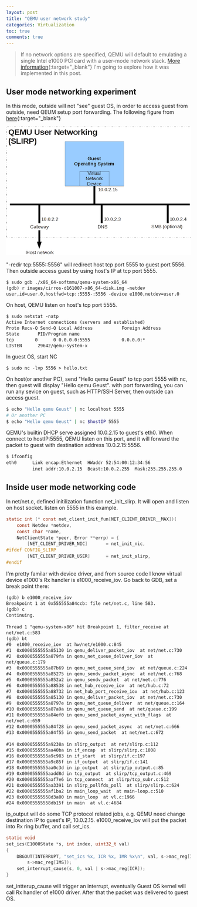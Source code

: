 ```yaml
---
layout: post 
title: "QEMU user network study"
categories: Virtualization 
toc: true
comments: true
---
```


> If no network options are specified, QEMU will default to emulating a single Intel e1000 PCI card with a user-mode network stack.
[More information](https://en.wikibooks.org/wiki/QEMU/Networking#User_mode_networking){:target="_blank"}
I'm going to explore how it was implemented in this post.

## User mode networking experiment
In this mode, outside will not "see" guest OS, in order to access guest from outside, need QEUM setup port forwarding.
The following figure from [here](http://wiki.qemu.org/Documentation/Networking){:target="_blank"}

![QEMU User mode networking](/images/virtualization/Slirp_concept.png "Slirp")

"-redir tcp:5555::5556" will redirect host tcp port 5555 to guest port 5556.
Then outside access guest by using host's IP at tcp port 5555. 

```
$ sudo gdb ./x86_64-softmmu/qemu-system-x86_64
(gdb) r images/cirros-d161007-x86_64-disk.img -netdev user,id=user.0,hostfwd=tcp::5555-:5556 -device e1000,netdev=user.0
```

On host, QEMU listen on host's tcp port 5555.

```
$ sudo netstat -natp
Active Internet connections (servers and established)
Proto Recv-Q Send-Q Local Address           Foreign Address         State       PID/Program name
tcp        0      0 0.0.0.0:5555            0.0.0.0:*               LISTEN      29642/qemu-system-x
```
In guest OS, start NC

```
$ sudo nc -lvp 5556 > hello.txt
```

On host(or another PC), send "Hello qemu Geust" to tcp port 5555 with nc, then guest will display "Hello qemu Geust".
with port forwarding, you can run any sevice on guest, such as HTTP/SSH Server, then outside can access guest.

```bash
$ echo "Hello qemu Geust" | nc localhost 5555
# Or another PC
$ echo "Hello qemu Geust" | nc $hostIP 5555
```

QEMU's builtin DHCP serve assigned 10.0.2.15 to guest's eth0.
When connect to hostIP:5555, QEMU listen on this port, and it will forward the packet to guest with destination address 10.0.2.15:5556.

```bash
$ ifconfig 
eth0      Link encap:Ethernet  HWaddr 52:54:00:12:34:56  
          inet addr:10.0.2.15  Bcast:10.0.2.255  Mask:255.255.255.0
```

## Inside user mode networking code 
In net/net.c, defined initilization function net_init_slirp. It will open and listen on host socket. listen on 5555 in this example.

```c
static int (* const net_client_init_fun[NET_CLIENT_DRIVER__MAX])(
    const Netdev *netdev,
    const char *name,
    NetClientState *peer, Error **errp) = {
        [NET_CLIENT_DRIVER_NIC]       = net_init_nic,
#ifdef CONFIG_SLIRP
        [NET_CLIENT_DRIVER_USER]      = net_init_slirp,
#endif
```

I'm pretty familar with device driver, and from source code I know virtual device e1000's Rx handler is e1000_receive_iov. 
Go back to GDB, set a break point there:

```
(gdb) b e1000_receive_iov 
Breakpoint 1 at 0x555555a84ccb: file net/net.c, line 583.
(gdb) c
Continuing.

Thread 1 "qemu-system-x86" hit Breakpoint 1, filter_receive at net/net.c:583
(gdb) bt
#0  e1000_receive_iov  at hw/net/e1000.c:845
#1  0x0000555555a85130 in qemu_deliver_packet_iov  at net/net.c:730
#2  0x0000555555a879fa in qemu_net_queue_deliver_iov  at net/queue.c:179
#3  0x0000555555a87b69 in qemu_net_queue_send_iov  at net/queue.c:224
#4  0x0000555555a85275 in qemu_sendv_packet_async  at net/net.c:768
#5  0x0000555555a852a2 in qemu_sendv_packet  at net/net.c:776
#6  0x0000555555a88538 in net_hub_receive_iov  at net/hub.c:72
#7  0x0000555555a88732 in net_hub_port_receive_iov  at net/hub.c:123
#8  0x0000555555a85130 in qemu_deliver_packet_iov  at net/net.c:730
#9  0x0000555555a8797e in qemu_net_queue_deliver  at net/queue.c:164
#10 0x0000555555a87a9a in qemu_net_queue_send  at net/queue.c:199
#11 0x0000555555a84ef0 in qemu_send_packet_async_with_flags  at net/net.c:659
#12 0x0000555555a84f28 in qemu_send_packet_async  at net/net.c:666
#13 0x0000555555a84f55 in qemu_send_packet  at net/net.c:672

#14 0x0000555555a9238a in slirp_output  at net/slirp.c:112
#15 0x0000555555aa40ba in if_encap  at slirp/slirp.c:1008
#16 0x0000555555a9c983 in if_start  at slirp/if.c:197
#17 0x0000555555a9c85f in if_output  at slirp/if.c:141
#18 0x0000555555aa0c3d in ip_output  at slirp/ip_output.c:85
#19 0x0000555555aadd8d in tcp_output  at slirp/tcp_output.c:469
#20 0x0000555555aaf7e6 in tcp_connect  at slirp/tcp_subr.c:512
#21 0x0000555555aa3391 in slirp_pollfds_poll  at slirp/slirp.c:624
#22 0x0000555555af1ba2 in main_loop_wait  at main-loop.c:510
#23 0x00005555558d3a00 in main_loop  at vl.c:1966
#24 0x00005555558db15f in main  at vl.c:4684
```

ip_output will do some TCP protocol related jobs, e.g. QEMU need change destination IP to guest's IP, 10.0.2.15.
e1000_receive_iov will put the packet into Rx ring buffer, and call set_ics.

```c
static void
set_ics(E1000State *s, int index, uint32_t val)
{
    DBGOUT(INTERRUPT, "set_ics %x, ICR %x, IMR %x\n", val, s->mac_reg[ICR],
        s->mac_reg[IMS]);
    set_interrupt_cause(s, 0, val | s->mac_reg[ICR]);
}
```

set_intterup_cause will trigger an interrupt, eventually Guest OS kernel will call Rx handler of e1000 driver. 
After that the packet was delivered to guest OS.

